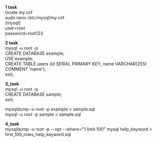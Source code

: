 **1 task** \
locate my.cnf \
sudo nano /etc/mysql/my.cnf \
[mysql] \
user=root \
password=root123

**2 task** \
mysql -u root -p  
CREATE DATABASE example; \
USE example; \
CREATE TABLE users (id SERIAL PRIMARY KEY, name VARCHAR(255) COMMENT 'name'); \
exit;

**3_task** \
mysql -u root -p \
CREATE DATABASE sample; \
exit;

mysqldump -u root -p example > sample.sql \
mysql -u root -p sample < sample.sql

**4_task** \
mysqldump -u root -p --opt --where="1 limit 100" mysql help_keyword > first_100_rows_help_keyword.sql
